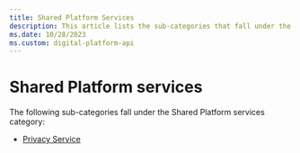 ```yaml
---
title: Shared Platform Services
description: This article lists the sub-categories that fall under the Shared Platform services category.
ms.date: 10/28/2023
ms.custom: digital-platform-api
---
```


# Shared Platform services

The following sub-categories fall under the Shared Platform services category:
 - [Privacy Service](./privacy-service.md)
